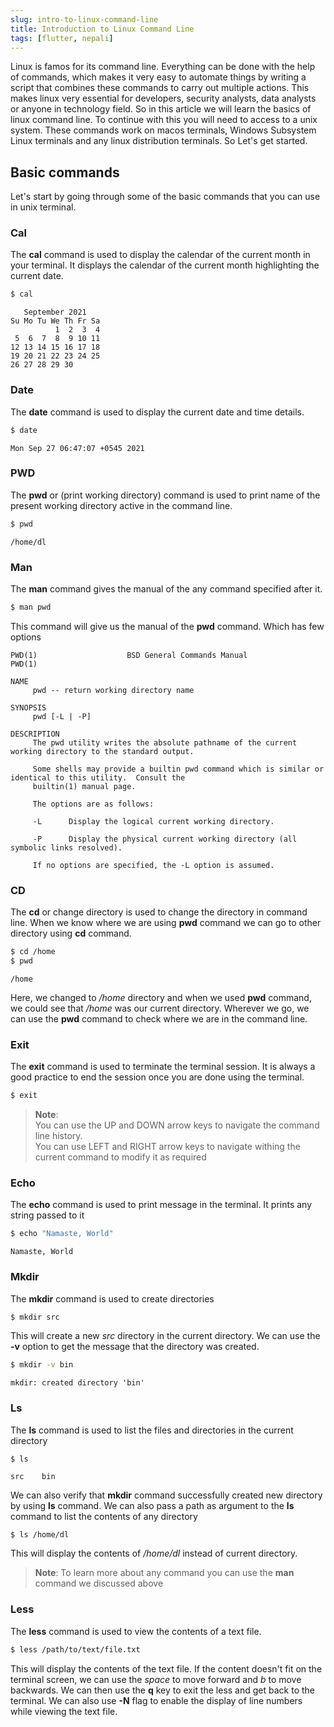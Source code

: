 ```yaml
---
slug: intro-to-linux-command-line
title: Introduction to Linux Command Line
tags: [flutter, nepali]
---
```


Linux is famos for its command line. Everything can be done with the help of commands, which makes it very easy to automate things by writing a script that combines these commands to carry out multiple actions. This makes linux very essential for developers, security analysts, data analysts or anyone in technology field. So in this article we will learn the basics of linux command line. To continue with this you will need to access to a unix system. These commands work on macos terminals, Windows Subsystem Linux terminals and any linux distribution terminals. So Let's get started.

<!-- truncate -->

## Basic commands

Let's start by going through some of the basic commands that you can use in unix terminal.

### Cal
The **cal** command is used to display the calendar of the current month in your terminal. It displays the calendar of the current month highlighting the current date.

```bash
$ cal
```

```
   September 2021
Su Mo Tu We Th Fr Sa
          1  2  3  4
 5  6  7  8  9 10 11
12 13 14 15 16 17 18
19 20 21 22 23 24 25
26 27 28 29 30
```

### Date

The **date** command is used to display the current date and time details.

```bash
$ date
```

```
Mon Sep 27 06:47:07 +0545 2021
```

### PWD

The **pwd** or (print working directory) command is used to print name of the present working directory active in the command line.

```bash
$ pwd
```

```
/home/dl
```

### Man

The **man** command gives the manual of the any command specified after it.

```bash
$ man pwd
```

This command will give us the manual of the **pwd** command. Which has few options

```
PWD(1)                    BSD General Commands Manual                   PWD(1)

NAME
     pwd -- return working directory name

SYNOPSIS
     pwd [-L | -P]

DESCRIPTION
     The pwd utility writes the absolute pathname of the current working directory to the standard output.

     Some shells may provide a builtin pwd command which is similar or identical to this utility.  Consult the
     builtin(1) manual page.

     The options are as follows:

     -L      Display the logical current working directory.

     -P      Display the physical current working directory (all symbolic links resolved).

     If no options are specified, the -L option is assumed.
```

### CD

The **cd** or change directory is used to change the directory in command line. When we know where we are using **pwd** command we can go to other directory using **cd** command.

```bash
$ cd /home
$ pwd
```

```
/home
```

Here, we changed to */home* directory and when we used **pwd** command, we could see that */home* was our current directory. Wherever we go, we can use the **pwd** command to check where we are in the command line.

### Exit

The **exit** command is used to terminate the terminal session. It is always a good practice to end the session once you are done using the terminal.

```bash
$ exit
```

> **Note**: <br />
> You can use the UP and DOWN arrow keys to navigate the command line history. <br />
> You can use LEFT and RIGHT arrow keys to navigate withing the current command to modify it as required

### Echo

The **echo** command is used to print message in the terminal. It prints any string passed to it

```bash
$ echo "Namaste, World"
```

```
Namaste, World
```

### Mkdir

The **mkdir** command is used to create directories

```bash
$ mkdir src
```

This will create a new *src* directory in the current directory. We can use the **-v** option to get the message that the directory was created.

```bash
$ mkdir -v bin
```

```
mkdir: created directory 'bin'
```

### Ls

The **ls** command is used to list the files and directories in the current directory

```
$ ls
```

```
src    bin
```

We can also verify that **mkdir** command successfully created new directory by using **ls** command. We can also pass a path as argument to the **ls** command to list the contents of any directory

```bash
$ ls /home/dl
```

This will display the contents of */home/dl* instead of current directory.

> **Note**: To learn more about any command you can use the **man** command we discussed above

### Less

The **less** command is used to view the contents of a text file.

```bash
$ less /path/to/text/file.txt
```

This will display the contents of the text file. If the content doesn't fit on the terminal screen, we can use the *space* to move forward and *b* to move backwards. We can then use the **q** key to exit the less and get back to the terminal. We can also use **-N** flag to enable the display of line numbers while viewing the text file.
